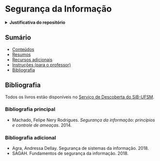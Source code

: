 # Segurança da Informação

<details>
    <summary><b>Justificativa do repositório</b></summary>
Material para a Prova Didática do Concurso Docente para professor Adjunto do Centro de Tecnologia da UFSM, Departamento de Eletrônica e Computação, realizado no dia 11/05/2023, às 10h10.
</details>

## Sumário

* [Conteúdos](#conteúdos)
* [Resumos](#resumos)
* [Recursos adicionais](#recursos-adicionais)
* [Instruções (para o professor)](instruções_professor.md)
* [Bibliografia](#bibliografia)

## Bibliografia

Todos os livros estão disponíveis no [Serviço de Descoberta do SiB-UFSM](https://www.ufsm.br/orgaos-suplementares/biblioteca).

### Bibliografia principal 

* Machado, Felipe Nery Rodrigues. _Segurança da informação: princípios e controle de ameaças_. 2014.

### Bibliografia adicional

* Agra, Andressa Dellay. Segurança de sistemas da informação. 2018.
* SAGAH. Fundamentos de segurança da informação. 2018.